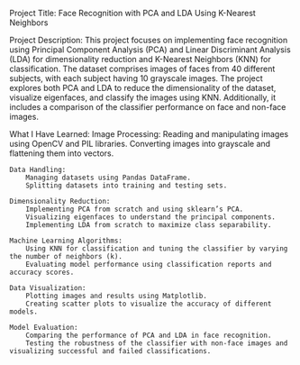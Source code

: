 Project Title: Face Recognition with PCA and LDA Using K-Nearest Neighbors

Project Description:
This project focuses on implementing face recognition using Principal Component Analysis (PCA) and Linear Discriminant Analysis (LDA) for dimensionality reduction and K-Nearest Neighbors (KNN) for classification. The dataset comprises images of faces from 40 different subjects, with each subject having 10 grayscale images. The project explores both PCA and LDA to reduce the dimensionality of the dataset, visualize eigenfaces, and classify the images using KNN. Additionally, it includes a comparison of the classifier performance on face and non-face images.

What I Have Learned:
    Image Processing:
        Reading and manipulating images using OpenCV and PIL libraries.
        Converting images into grayscale and flattening them into vectors.

    Data Handling:
        Managing datasets using Pandas DataFrame.
        Splitting datasets into training and testing sets.

    Dimensionality Reduction:
        Implementing PCA from scratch and using sklearn’s PCA.
        Visualizing eigenfaces to understand the principal components.
        Implementing LDA from scratch to maximize class separability.

    Machine Learning Algorithms:
        Using KNN for classification and tuning the classifier by varying the number of neighbors (k).
        Evaluating model performance using classification reports and accuracy scores.

    Data Visualization:
        Plotting images and results using Matplotlib.
        Creating scatter plots to visualize the accuracy of different models.

    Model Evaluation:
        Comparing the performance of PCA and LDA in face recognition.
        Testing the robustness of the classifier with non-face images and visualizing successful and failed classifications.
